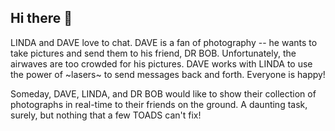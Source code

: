 ## Hi there 👋

LINDA and DAVE love to chat. DAVE is a fan of photography -- he wants to take pictures and send them to his friend, DR BOB. Unfortunately, the airwaves are too crowded for his pictures. DAVE works with LINDA to use the power of ~lasers~ to send messages back and forth. Everyone is happy!

Someday, DAVE, LINDA, and DR BOB would like to show their collection of photographs in real-time to their friends on the ground. A daunting task, surely, but nothing that a few TOADS can't fix!

<!--

**Here are some ideas to get you started:**

🙋‍♀️ A short introduction - what is your organization all about?
🌈 Contribution guidelines - how can the community get involved?
👩‍💻 Useful resources - where can the community find your docs? Is there anything else the community should know?
🍿 Fun facts - what does your team eat for breakfast?
🧙 Remember, you can do mighty things with the power of [Markdown](https://docs.github.com/github/writing-on-github/getting-started-with-writing-and-formatting-on-github/basic-writing-and-formatting-syntax)
-->
